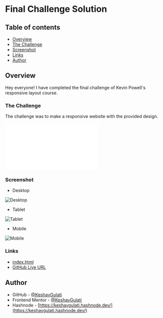 # Final Challenge Solution

## Table of contents

- [Overview](#overview)
 - [The Challenge](#the-challenge)
 - [Screenshot](#screenshot)
 - [Links](#links)
- [Author](#author)

## **Overview**

Hey everyone! I have completed the final challenge of Kevin Powell's responsive layout course.

 ### The Challenge

 The challenge was to make a responsive website with the provided design.

 ![Design Image](final-challenge-specs.pdf)

 ### Screenshot

 - Desktop

 ![Desktop](/final-challenge-desktop-ss.png)

 - Tablet

 ![Tablet](/final-challenge-tablet-ss.png)

 - Mobile

 ![Mobile](/final-challenge-mobile-ss.png)

 ### Links

 - [index.html](index.html)
 - [GitHub Live URL]()

## Author

- GitHub - [@KeshavGulati](https://github.com/KeshavGulati)
- Frontend Mentor - [@KeshavGulati](https://www.frontendmentor.io/profile/KeshavGulati)
- Hashnode - [https://keshavgulati.hashnode.dev/](https://keshavgulati.hashnode.dev/)